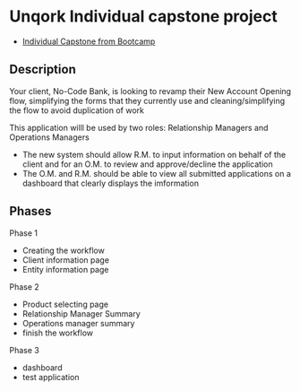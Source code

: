 # Unqork Individual capstone project
* [Individual Capstone from Bootcamp](https://academy.unqork.com/path/bootcamp/individual-capstone)

## Description
Your client, No-Code Bank, is looking to revamp their New Account Opening flow, simplifying the forms that they
currently use and cleaning/simplifying the flow to avoid duplication of work

This application willl be used by two roles: Relationship Managers and Operations Managers
* The new system should allow R.M. to input information on behalf of the client and for an O.M. to review and approve/decline the application
* The O.M. and R.M. should be able to view all submitted applications on a dashboard that clearly displays the imformation

## Phases
Phase 1
* Creating the workflow
* Client information page
* Entity information page

Phase 2
* Product selecting page
* Relationship Manager Summary
* Operations manager summary
* finish the workflow

Phase 3
* dashboard
* test application
